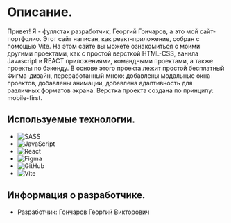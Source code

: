 # Описание.

Привет! Я - фуллстак разработчик, Георгий Гончаров, а это мой сайт-портфолио. Этот сайт написан, как реакт-приложение, собран с помощью Vite. На этом сайте вы можете ознакомиться с моими другими проектами, как с простой версткой HTML-CSS, ванила Javascript и REACT приложениями, командными проектами, а также проекты по бэкенду.
В основе этого проекта лежит простой бесплатный Фигма-дизайн, переработанный мною: добавлены модальные окна проектов, добавлены анимации, добавлена адаптивность для различных форматов экрана. Верстка проекта создана по принципу: mobile-first.


## Используемые технологии.

-  ![SASS](https://img.shields.io/badge/SASS-hotpink.svg?style=for-the-badge&logo=SASS&logoColor=white)
-  ![JavaScript](https://img.shields.io/badge/javascript-%23323330.svg?style=for-the-badge&logo=javascript&logoColor=%23F7DF1E)
-  ![React](https://img.shields.io/badge/react-%2320232a.svg?style=for-the-badge&logo=react&logoColor=%2361DAFB)
-  ![Figma](https://img.shields.io/badge/figma-%23F24E1E.svg?style=for-the-badge&logo=figma&logoColor=white)
-  ![GitHub](https://img.shields.io/badge/github-%23121011.svg?style=for-the-badge&logo=github&logoColor=white)
-  ![Vite](https://img.shields.io/badge/vite-%23646CFF.svg?style=for-the-badge&logo=vite&logoColor=white)


## Информация о разработчике.

- Разработчик: Гончаров Георгий Викторович